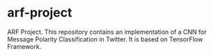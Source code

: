 # arf-project
ARF Project. This repository contains an implementation of a CNN for Message Polarity Classification in Twitter. It is based on TensorFlow Framework.
